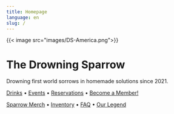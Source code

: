 ```yaml
---
title: Homepage
language: en
slug: /
---
```



{{< image src="images/DS-America.png">}}

# The Drowning Sparrow 

Drowning first world sorrows in homemade solutions since 2021.

[Drinks](drink/) &bull; [Events](event/) &bull; [Reservations](reservations/) &bull; [Become a Member!](members/)

[Sparrow Merch](merch/) &bull; [Inventory](inventory/) &bull; [FAQ](faq/) &bull; [Our Legend](about/)
